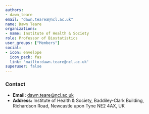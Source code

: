 ```yaml
---
authors:
- dawn_teare
email: "dawn.tearea@ncl.ac.uk"
name: Dawn Teare
organizations:
- name: Institute of Health & Society
role: Professor of Biostatistics
user_groups: ["Members"]
social:
- icon: envelope
  icon_pack: fas
  link: 'mailto:dawn.teare@ncl.ac.uk'
superuser: false
---
```


### Contact

- __Email:__ [dawn.teare@ncl.ac.uk](mailto:dawn.teare@ncl.ac.uk)
- __Address:__ Institute of Health & Society, Baddiley-Clark Building, Richardson Road, Newcastle upon Tyne NE2 4AX, UK
